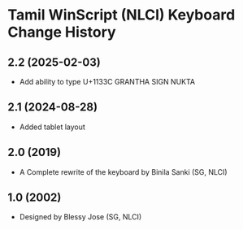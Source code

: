 Tamil WinScript (NLCI) Keyboard Change History
====================

2.2 (2025-02-03)
----------------
* Add ability to type U+1133C GRANTHA SIGN NUKTA

2.1 (2024-08-28)
----------------
* Added tablet layout

2.0 (2019)
----------------
* A Complete rewrite of the keyboard by Binila Sanki (SG, NLCI)

1.0 (2002)
----------------
* Designed by Blessy Jose (SG, NLCI)
